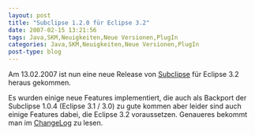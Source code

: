 ```yaml
---
layout: post
title: "Subclipse 1.2.0 für Eclipse 3.2"
date: 2007-02-15 13:21:56
tags: Java,SKM,Neuigkeiten,Neue Versionen,PlugIn
categories: Java,SKM,Neuigkeiten,Neue Versionen,PlugIn
post-type: blog
---
```

Am 13.02.2007 ist nun eine neue Release von <a href="http://subclipse.tigris.org"  title="Subclipse">Subclipse</a> für Eclipse 3.2 heraus gekommen.

Es wurden einige neue Features implementiert, die auch als Backport der Subclipse 1.0.4 (Eclipse 3.1 / 3.0) zu gute kommen aber leider sind auch 
einige Features dabei, die Eclipse 3.2 voraussetzen. Genaueres bekommt man im 
<a href="http://subclipse.tigris.org/subclipse_1.2.x/changes.html"  title="ChangeLog">ChangeLog</a> zu lesen.
